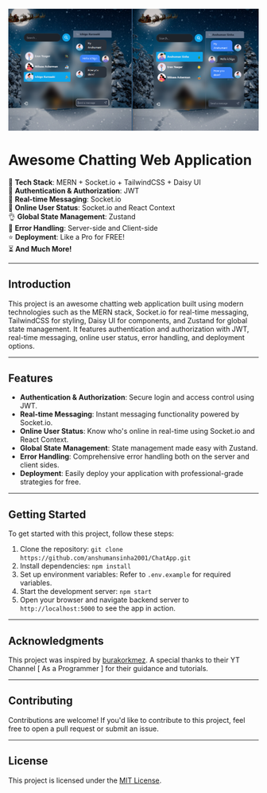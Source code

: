 ![Project Banner](coverPic.png)

# Awesome Chatting Web Application

🌟 **Tech Stack**: MERN + Socket.io + TailwindCSS + Daisy UI  
🎃 **Authentication & Authorization**: JWT  
👾 **Real-time Messaging**: Socket.io  
🚀 **Online User Status**: Socket.io and React Context  
👌 **Global State Management**: Zustand  
🐞 **Error Handling**: Server-side and Client-side  
⭐ **Deployment**: Like a Pro for FREE!  
⏳ **And Much More!**

---

## Introduction

This project is an awesome chatting web application built using modern technologies such as the MERN stack, Socket.io for real-time messaging, TailwindCSS for styling, Daisy UI for components, and Zustand for global state management. It features authentication and authorization with JWT, real-time messaging, online user status, error handling, and deployment options.

---

## Features

- **Authentication & Authorization**: Secure login and access control using JWT.
- **Real-time Messaging**: Instant messaging functionality powered by Socket.io.
- **Online User Status**: Know who's online in real-time using Socket.io and React Context.
- **Global State Management**: State management made easy with Zustand.
- **Error Handling**: Comprehensive error handling both on the server and client sides.
- **Deployment**: Easily deploy your application with professional-grade strategies for free.

---

## Getting Started

To get started with this project, follow these steps:

1. Clone the repository: `git clone https://github.com/anshumansinha2001/ChatApp.git`
2. Install dependencies: `npm install`
3. Set up environment variables: Refer to `.env.example` for required variables.
4. Start the development server: `npm start`
5. Open your browser and navigate backend server to `http://localhost:5000` to see the app in action.

---

## Acknowledgments

This project was inspired by [burakorkmez](https://github.com/burakorkmez). A special thanks to their YT Channel [ As a Programmer ] for their guidance and tutorials.

---

## Contributing

Contributions are welcome! If you'd like to contribute to this project, feel free to open a pull request or submit an issue.

---

## License

This project is licensed under the [MIT License](LICENSE).

